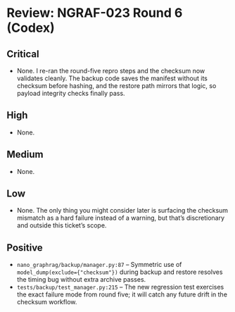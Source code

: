 # Review: NGRAF-023 Round 6 (Codex)

## Critical
- None. I re-ran the round-five repro steps and the checksum now validates cleanly. The backup code saves the manifest without its checksum before hashing, and the restore path mirrors that logic, so payload integrity checks finally pass.

## High
- None.

## Medium
- None.

## Low
- None. The only thing you might consider later is surfacing the checksum mismatch as a hard failure instead of a warning, but that’s discretionary and outside this ticket’s scope.

## Positive
- `nano_graphrag/backup/manager.py:87` – Symmetric use of `model_dump(exclude={"checksum"})` during backup and restore resolves the timing bug without extra archive passes.
- `tests/backup/test_manager.py:215` – The new regression test exercises the exact failure mode from round five; it will catch any future drift in the checksum workflow.
